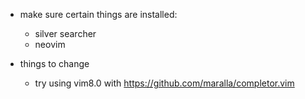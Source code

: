 * make sure certain things are installed:
  * silver searcher
  * neovim

* things to change
  * try using vim8.0 with https://github.com/maralla/completor.vim

